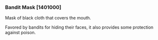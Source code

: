 ### Bandit Mask [1401000]

Mask of black cloth that covers the mouth.

Favored by bandits for hiding their faces, it also provides some protection against poison.